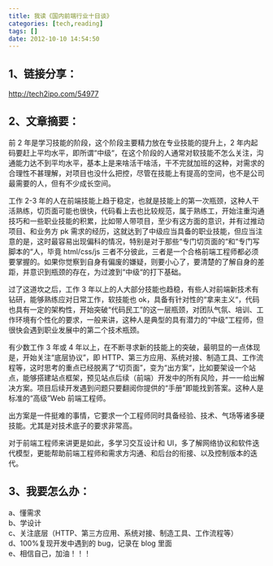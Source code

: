 ```yaml
---
title: 我读《国内前端行业十日谈》
categories: [tech,reading]
tags: []
date: 2012-10-10 14:54:50
---
```


## 1、链接分享：

http://tech2ipo.com/54977

## 2、文章摘要：

前 2 年是学习技能的阶段，这个阶段主要精力放在专业技能的提升上，2 年内起码要赶上平均水平，即所谓“中级“，在这个阶段的人通常对软技能不怎么关注，沟通能力达不到平均水平，基本上是来啥活干啥活，干不完就加班的这种，对需求的合理性不甚理解，对项目也没什么把控，尽管在技能上有提高的空间，也不是公司最需要的人，但有不少成长空间。

<!-- more -->

工作 2-3 年的人在前端技能上趋于稳定，也就是技能上的第一次瓶颈，这种人干活熟练，切页面可能也很快，代码看上去也比较规范，属于熟练工，开始注重沟通技巧和一些职业技能的积累，比如带人带项目，至少有这方面的意识，并有过推动项目、和业务方 pk 需求的经历，这就达到了中级应当具备的职业技能，但应当注意的是，这时最容易出现偏科的情况，特别是对于那些“专门切页面的“和“专门写脚本的“人，毕竟 html/css/js 三者不分彼此，三者是一个合格前端工程师都必须要掌握的。如果你觉察到自身有偏废的嫌疑，则要小心了，要清楚的了解自身的差距，并意识到瓶颈的存在，为过渡到“中级“的打下基础。

过了这道坎之后，工作 3 年以上的人大部分技能也趋稳，有些人对前端新技术有钻研，能够熟练应对日常工作，软技能也 ok，具备有针对性的“拿来主义“，代码也具有一定的架构性，开始突破“代码民工”的这一层瓶颈，对团队气氛、培训、工作环境有个性化的要求，一般来讲，这种人是典型的具有潜力的“中级”工程师，但很快会遇到职业发展中的第二个技术瓶颈。

有少数工作 3 年或 4 年以上，在不断寻求新的技能上的突破，最明显的一点体现是，开始关注“底层协议”，即 HTTP、第三方应用、系统对接、制造工具、工作流程等，这时思考的重点已经脱离了“切页面”，变为“出方案“，比如要架设一个站点，能够搭建站点框架，预见站点后续（前端）开发中的所有风险，并一一给出解决方案。项目后续开发遇到问题只要翻阅你提供的“手册”即能找到答案。这种人是标准的“高级”Web 前端工程师。

出方案是一件挺难的事情，它要求一个工程师同时具备经验、技术、气场等诸多硬技能。尤其是对技术底子的要求非常高。

对于前端工程师来讲更是如此，多学习交互设计和 UI，多了解网络协议和软件迭代模型，更能帮助前端工程师和需求方沟通、和后台的衔接、以及控制版本的迭代。

## 3、我要怎么办：

a、懂需求  
b、学设计  
c、关注底层（HTTP、第三方应用、系统对接、制造工具、工作流程等）  
d、100%复现开发中遇到的 bug，记录在 blog 里面  
e、相信自己，加油！！！
